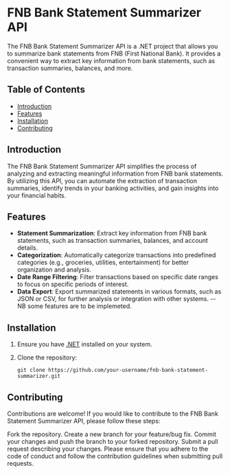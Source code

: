 # FNB Bank Statement Summarizer API

The FNB Bank Statement Summarizer API is a .NET project that allows you to summarize bank statements from FNB (First National Bank). It provides a convenient way to extract key information from bank statements, such as transaction summaries, balances, and more.

## Table of Contents

- [Introduction](#introduction)
- [Features](#features)
- [Installation](#installation)
- [Contributing](#contributing)

## Introduction

The FNB Bank Statement Summarizer API simplifies the process of analyzing and extracting meaningful information from FNB bank statements. By utilizing this API, you can automate the extraction of transaction summaries, identify trends in your banking activities, and gain insights into your financial habits.

## Features

- **Statement Summarization**: Extract key information from FNB bank statements, such as transaction summaries, balances, and account details.
- **Categorization**: Automatically categorize transactions into predefined categories (e.g., groceries, utilities, entertainment) for better organization and analysis.
- **Date Range Filtering**: Filter transactions based on specific date ranges to focus on specific periods of interest.
- **Data Export**: Export summarized statements in various formats, such as JSON or CSV, for further analysis or integration with other systems.
--NB some features are to be implemeted.
## Installation

1. Ensure you have [.NET](https://dotnet.microsoft.com/download) installed on your system.
2. Clone the repository:

   ```shell
   git clone https://github.com/your-username/fnb-bank-statement-summarizer.git
## Contributing
Contributions are welcome! If you would like to contribute to the FNB Bank Statement Summarizer API, please follow these steps:

Fork the repository.
Create a new branch for your feature/bug fix.
Commit your changes and push the branch to your forked repository.
Submit a pull request describing your changes.
Please ensure that you adhere to the code of conduct and follow the contribution guidelines when submitting pull requests.
